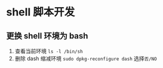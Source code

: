 # shell 脚本开发

## 更换 shell 环境为 bash
1. 查看当前环境 `ls -l /bin/sh`
2. 删除 dash 缩减环境 `sudo dpkg-reconfigure dash` 选择`否/NO`


